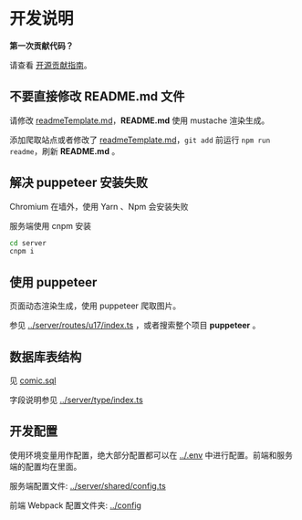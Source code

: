 # 开发说明

**第一次贡献代码？**

请查看 [开源贡献指南](https://github.com/freeCodeCamp/how-to-contribute-to-open-source/blob/master/README-CN.md)。

## 不要直接修改 README.md 文件

请修改 [readmeTemplate.md](readmeTemplate.md)，**README.md** 使用 mustache 渲染生成。

添加爬取站点或者修改了 [readmeTemplate.md](readmeTemplate.md)，`git add` 前运行 `npm run readme`，刷新 **README.md** 。

## 解决 puppeteer 安装失败

Chromium 在墙外，使用 Yarn 、Npm 会安装失败

服务端使用 cnpm 安装

```bash
cd server
cnpm i
```

## 使用 puppeteer

页面动态渲染生成，使用 puppeteer 爬取图片。

参见 [../server/routes/u17/index.ts](../server/routes/u17/index.ts) ，或者搜索整个项目 **puppeteer** 。

## 数据库表结构

见 [comic.sql](comic.sql)

字段说明参见 [../server/type/index.ts](../server/types/index.ts)

## 开发配置

使用环境变量用作配置，绝大部分配置都可以在 [../.env](../.env) 中进行配置。前端和服务端的配置均在里面。

服务端配置文件: [../server/shared/config.ts](../server/shared/config.ts)

前端 Webpack 配置文件夹: [../config](../config)
